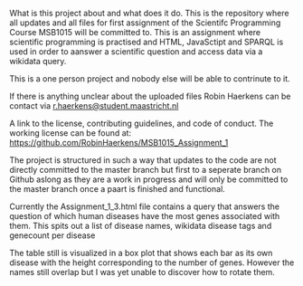 What is this project about and what does it do.
This is the repository where all updates and all files for first assignment of the Scientifc Programming Course MSB1015 will be committed to.
This is an assignment where scientific programming is practised and HTML, JavaSctipt and SPARQL is used in order to aanswer a scientific question 
and access data via a wikidata query.

This is a one person project and nobody else will be able to contrinute to it.

If there is anything unclear about the uploaded files Robin Haerkens can be contact via r.haerkens@student.maastricht.nl

A link to the license, contributing guidelines, and code of conduct.
The working license can be found at: https://github.com/RobinHaerkens/MSB1015_Assignment_1

The project is structured in such a way that updates to the code are not directly committed to the master branch but first to a seperate 
branch on Github aslong as they are a work in progress and will only be committed to the master branch once a paart is finished and functional.

Currently the Assignment_1_3.html file contains a query that answers the question of which human diseases have the most genes associated with them.
This spits out a list of disease names, wikidata disease tags and genecount per disease

The table still is visualized in a box plot that shows each bar as its own disease with the height corresponding to the number of 
genes.
However the names still overlap but I was yet unable to discover how to rotate them.
